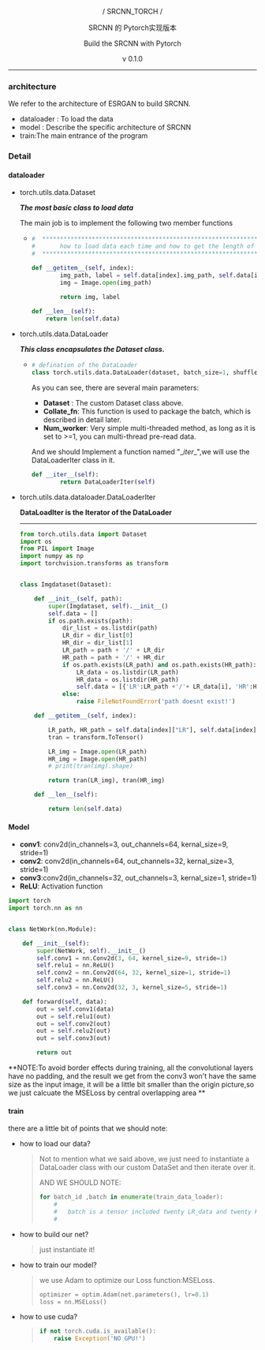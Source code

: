 <p align='center'> / SRCNN_TORCH /</p>
<p align='center'> SRCNN 的 Pytorch实现版本</p>
<p align='center'> Build the SRCNN with Pytorch</p>
<p align='center'> v 0.1.0</p>

---

### architecture

We refer to the architecture of ESRGAN to build SRCNN.

- dataloader : To load the data
- model : Describe the specific architecture of SRCNN
- train:The main entrance of the program 

### Detail

#### dataloader

- torch.utils.data.Dataset

  ***The most basic class to load data***

  The main job is to implement the following two member functions

  - ```python
    #  *****************************************************************
    #		how to load data each time and how to get the length of data
    #  *****************************************************************
    
    def __getitem__(self, index):
            img_path, label = self.data[index].img_path, self.data[index].label
            img = Image.open(img_path)
    
            return img, label
        
    def __len__(self):
        return len(self.data)
    ```

    

- torch.utils.data.DataLoader

  ***This class encapsulates the Dataset class.***

  - ```python
    # defination of the DataLoader
    class torch.utils.data.DataLoader(dataset, batch_size=1, shuffle=False, sampler=None, batch_sampler=None, num_workers=0, collate_fn=<function default_collate>, pin_memory=False, drop_last=False)
    ```

    As you can see, there are several main parameters:

    - **Dataset** : The custom Dataset class above.
    - **Collate_fn**: This function is used to package the batch, which is described in detail later.
    - **Num_worker**: Very simple multi-threaded method, as long as it is set to >=1, you can multi-thread pre-read data.

    And we should Implement a function named "\__iter__",we will use the DataLoaderIter class in it.

    ```python
    def __iter__(self):
            return DataLoaderIter(self)
    ```

    

- torch.utils.data.dataloader.DataLoaderIter

  **DataLoadIter is the Iterator of the DataLoader**

  ---

  ```python
  from torch.utils.data import Dataset
  import os
  from PIL import Image
  import numpy as np
  import torchvision.transforms as transform
  
  
  class Imgdataset(Dataset):
  
      def __init__(self, path):
          super(Imgdataset, self).__init__()
          self.data = []
          if os.path.exists(path):
              dir_list = os.listdir(path)
              LR_dir = dir_list[0]
              HR_dir = dir_list[1]
              LR_path = path + '/' + LR_dir
              HR_path = path + '/' + HR_dir
              if os.path.exists(LR_path) and os.path.exists(HR_path):
                  LR_data = os.listdir(LR_path)
                  HR_data = os.listdir(HR_path)
                  self.data = [{'LR':LR_path +'/'+ LR_data[i], 'HR':HR_path +'/'+ HR_data[i]} for i in range(len(LR_data))]
              else:
                  raise FileNotFoundError('path doesnt exist!')
  
      def __getitem__(self, index):
  
          LR_path, HR_path = self.data[index]["LR"], self.data[index]["HR"]
          tran = transform.ToTensor()
  
          LR_img = Image.open(LR_path)
          HR_img = Image.open(HR_path)
          # print(tran(img).shape)
  
          return tran(LR_img), tran(HR_img)
  
      def __len__(self):
  
          return len(self.data)
  
  ```


#### Model

- **conv1**: conv2d(in_channels=3, out_channels=64, kernal_size=9, stride=1)
- **conv2**: conv2d(in_channels=64, out_channels=32, kernal_size=3, stride=1)
- **conv3**:conv2d(in_channels=32, out_channels=3, kernal_size=1, stride=1)
- **ReLU**: Activation function

```python
import torch
import torch.nn as nn


class NetWork(nn.Module):

    def __init__(self):
        super(NetWork, self).__init__()
        self.conv1 = nn.Conv2d(3, 64, kernel_size=9, stride=1)
        self.relu1 = nn.ReLU()
        self.conv2 = nn.Conv2d(64, 32, kernel_size=1, stride=1)
        self.relu2 = nn.ReLU()
        self.conv3 = nn.Conv2d(32, 3, kernel_size=5, stride=1)

    def forward(self, data):
        out = self.conv1(data)
        out = self.relu1(out)
        out = self.conv2(out)
        out = self.relu2(out)
        out = self.conv3(out)

        return out
```

**NOTE:To avoid border effects during training, all the convolutional layers have no padding, and the result we get from the conv3 won't have the same size as the input image, it will be a little bit smaller than the origin picture,so we just calcuate the MSELoss by central overlapping area **



#### train

there are a little bit of points that we should note:

- how to load our data?

  > Not to mention what we said above, we just need to instantiate a DataLoader class with our custom DataSet and then iterate over it.
  >
  > AND WE SHOULD NOTE: 
  >
  > ```python
  > for batch_id ,batch in enumerate(train_data_loader):
  >     #
  >     #	batch is a tensor included twenty LR_data and twenty HR_data (e.g.)
  >     #
  > ```

- how to build our net?

  > just instantiate it! 

- how to train our model?

  > we use Adam to optimize our Loss function:MSELoss.
  >
  > ```python
  > optimizer = optim.Adam(net.parameters(), lr=0.1)
  > loss = nn.MSELoss()
  > ```

- how to use cuda?

  > ```python
  > if not torch.cuda.is_available():
  >     raise Exception('NO GPU!')
  > ```



​    

   
